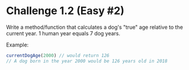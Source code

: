 # Challenge 1.2 (Easy #2)

Write a method/function that calculates a dog's "true" age relative to the current year. 1 human year equals 7 dog years.

Example:
```javascript
currentDogAge(2000) // would return 126
// A dog born in the year 2000 would be 126 years old in 2018 
```
